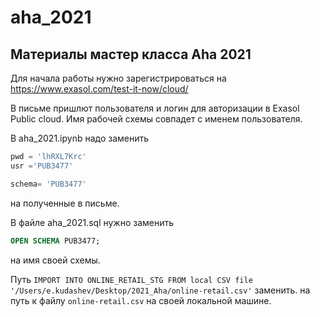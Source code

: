 # aha_2021
## Материалы мастер класса Aha 2021

Для начала работы нужно зарегистрироваться на https://www.exasol.com/test-it-now/cloud/

В письме пришлют пользователя и логин для авторизации в Exasol Public cloud. Имя рабочей схемы совпадет с именем пользователя.

В aha_2021.ipynb надо заменить 

```python
pwd = 'lhRXL7Krc'
usr ='PUB3477'

schema= 'PUB3477'

```
на полученные в письме.

В файле aha_2021.sql нужно заменить 

```sql
OPEN SCHEMA PUB3477;
```
на имя своей схемы.

Путь `IMPORT INTO ONLINE_RETAIL_STG FROM local CSV file '/Users/e.kudashev/Desktop/2021_Aha/online-retail.csv'` заменить. на путь к файлу `online-retail.csv` на своей локальной машине.
